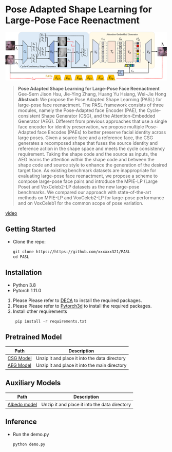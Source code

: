 # Pose Adapted Shape Learning for Large-Pose Face Reenactment
![PASL.png](PASL.png)
> **Pose Adapted Shape Learning for Large-Pose Face Reenactment**  
> Gee-Sern Jison Hsu, Jie-Ying Zhang, Huang Yu Hsiang, Wei-Jie Hong
> **Abstract:** We propose the Pose Adapted Shape Learning (PASL) for large-pose face reenactment. The PASL framework consists of three modules, namely the Pose-Adapted face Encoder (PAE), the Cycle-consistent Shape Generator (CSG), and the Attention-Embedded Generator (AEG). Different from previous approaches that use a single face encoder for identity preservation, we propose multiple Pose-Adapted face Encodes (PAEs) to better preserve facial identity across large poses.  Given a source face and a reference face, the CSG generates a recomposed shape that fuses the source identity and reference action in the shape space and meets the cycle consistency requirement. Taking the shape code and the source as inputs, the AEG learns the attention within the shape code and between the shape code and source style to enhance the generation of the desired target face. As existing benchmark datasets are inappropriate for evaluating large-pose face reenactment, we propose a scheme to compose large-pose face pairs and introduce the MPIE-LP (Large Pose) and VoxCeleb2-LP datasets as the new large-pose benchmarks. We compared our approach with state-of-the-art methods on MPIE-LP and VoxCeleb2-LP for large-pose performance and on VoxCeleb1 for the common scope of pose variation.



[video](https://github.com/xxxxxx321/PASL/tree/main/examples/sample.mp4)


## Getting Started
- Clone the repo:
    ```
    git clone https://https://github.com/xxxxxx321/PASL
    cd PASL
    ```
## Installation
- Python 3.8
- Pytorch 1.11.0
1. Please Please refer to [DECA](https://github.com/yfeng95/DECA) to install the required packages.
2. Please Please refer to [Pytorch3d](https://github.com/facebookresearch/pytorch3d/blob/main/INSTALL.md) to install the required packages.
3. Install other requirements
   ```
    pip install -r requirements.txt
    ```
## Pretrained Model
|Path|Description|
|---|---|
|[CSG Model](https://drive.google.com/file/d/10cNTvXIHllW1_rIgQovHE26_ASfKtLX7/view?usp=sharing)|Unzip it and place it into the data directory|
|[AEG Model](https://drive.google.com/file/d/1fwRuMjjR-CinGd-niwDAvJ_l9UnH5AgM/view?usp=sharing)|Unzip it and place it into the main directory|

## Auxiliary Models
|Path|Description|
|---|---|
|[Albedo model](https://drive.google.com/file/d/1JZwaNh443hO4tLB0F3FSuT4X9euaDQIZ/view?usp=sharing)|Unzip it and place it into the data directory|
## Inference
- Run the demo.py
    ```
    python demo.py
    ```
